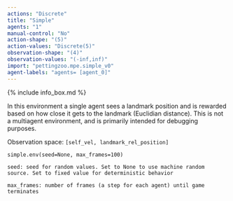 ```yaml
---
actions: "Discrete"
title: "Simple"
agents: "1"
manual-control: "No"
action-shape: "(5)"
action-values: "Discrete(5)"
observation-shape: "(4)"
observation-values: "(-inf,inf)"
import: "pettingzoo.mpe.simple_v0"
agent-labels: "agents= [agent_0]"
---
```


{% include info_box.md %}



In this environment a single agent sees a landmark position and is rewarded based on how close it gets to the landmark (Euclidian distance). This is not a multiagent environment, and is primarily intended for debugging purposes.

Observation space: `[self_vel, landmark_rel_position]`

```
simple.env(seed=None, max_frames=100)
```

```
seed: seed for random values. Set to None to use machine random source. Set to fixed value for deterministic behavior

max_frames: number of frames (a step for each agent) until game terminates
```
